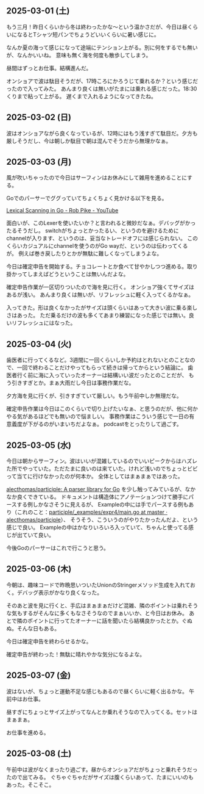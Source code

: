 ## 2025-03-01 (土)

もう三月！昨日くらいから冬は終わったかな〜という温かさだが、今日は昼くらいになるとTシャツ短パンでちょうどいいくらいに暑い感じに。

なんか夏の海って感じになって途端にテンション上がる。別に何をするでも無いが、なんかいいね。
意味も無く海を何度も散歩してしまう。

昼間はずっとお仕事。結構進んだ。

オンショアで波は駄目そうだが、17時ころにかろうじて乗れるか？という感じだったので入ってみた。
あんまり良くは無いがたまには乗れる感じだった。18:30くりまで粘って上がる。
遅くまで入れるようになってきたね。

## 2025-03-02 (日)

波はオンショアながら良くなっているが、12時にはもう浅すぎて駄目だ。夕方も厳しそうだし、今は朝しか駄目で朝は混んでそうだから無理かなぁ。

## 2025-03-03 (月)

風が吹いちゃったので今日はサーフィンはお休みにして雑用を進めることにする。

Goでのパーサーでググっていてちょくちょく見かける以下を見る。

[Lexical Scanning in Go - Rob Pike - YouTube](https://www.youtube.com/watch?v=HxaD_trXwRE)

面白いが、このLexerを使いたいか？と言われると微妙だなぁ。デバッグがかったるそうだし。
switchがちょっとかったるい、というのを避けるためにchannelが入ります、というのは、妥当なトレードオフには感じられない。
このくらいカジュアルにchannelを使うのがGo wayだ、というのは伝わってくるが。
例えば巻き戻したりとかが無駄に難しくなってしまうよな。

今日は確定申告を開始する。チョコレートとか食べて甘やかしつつ進める。取り掛かってしまえばどうということは無いんだよな。

確定申告作業が一区切りついたので海を見に行く。
オンショア強くてサイズはあるが浅い。
あんまり良くは無いが、リフレッシュに軽く入ってくるかなぁ。

入ってきた。形は良くなかったがサイズは頭くらいはあって大きい波に乗る楽しさはあった。
ただ乗るだけの波も多くてあまり練習になった感じでは無い。良いリフレッシュにはなった。

## 2025-03-04 (火)

歯医者に行ってくるなど。3週間に一回くらいしか予約はとれないとのことなので、一回で終わることだけやってもらって続きは帰ってからという結論に。
歯医者行く前に海に入っていったオーナーは結構いい波だったとのことだが、
もう引きすぎとか。まぁ大雨だし今日は事務作業だな。

夕方海を見に行くが、引きすぎていて厳しい。もう午前中しか無理だな。

確定申告作業は今日はこのくらいで切り上げたいなぁ、と思うのだが、他に何かやる気があるほどでも無いので悩ましい。
事務作業はこういう感じで一日の有意義度が下がるのがいまいちだよなぁ。
podcastをとったりして過ごす。

## 2025-03-05 (水)

今日は朝からサーフィン。波はいいが混雑しているのでいいピークからはハズレた所でやっていた。ただたまに良いのは来ていた。けれど浅いのでちょっとビビって当てに行けなかったのが何本か。
全体としてはまぁまぁではあった。

[alecthomas/participle: A parser library for Go](https://github.com/alecthomas/participle/tree/master) を少し触ってみているが、なかなか良くできている。
ドキュメントは構造体にアノテーションつけて勝手にパースする例しかなさそうに見えるが、
Exampleの中には手でパースする例もあり（これのこと：[participle/_examples/expr4/main.go at master · alecthomas/participle](https://github.com/alecthomas/participle/blob/master/_examples/expr4/main.go)）、
そうそう、こういうのがやりたかったんだよ、という感じで良い。
Exampleの中はかなりいろいろ入っていて、ちゃんと使ってる感じが出ていて良い。

今後Goのパーサーはこれで行こうと思う。

## 2025-03-06 (木)

今朝は、趣味コードで昨晩思いついたUnionのStringerメソッド生成を入れておく。デバッグ表示がかなり良くなった。

そのあと波を見に行くと、手広はまぁまぁだけど混雑、隣のポイントは乗れそうな気もするがそんなに多くもなさそうなのでまぁいいか、と今日はお休み。
あとで隣のポイントに行ってたオーナーに話を聞いたら結構良かったとか。ぐぬぬ。そんな日もある。

今日は確定申告を終わらせるかな。

確定申告が終わった！無駄に晴れやかな気分になるよな。

## 2025-03-07 (金)

波はないが、ちょっと運動不足な感じもあるので昼くらいに軽く出るかな。
午前中はお仕事。

昼すぎにちょっとサイズ上がってなんとか乗れそうなので入ってくる。セットはまぁまぁ。

お仕事を進める。

## 2025-03-08 (土)

午前中は波がなくまったり過ごす。昼からオンショアだがちょっと乗れそうだったので出てみる。
ぐちゃぐちゃだがサイズは腹くらいあって、たまにいいのもあった。そこそこ。